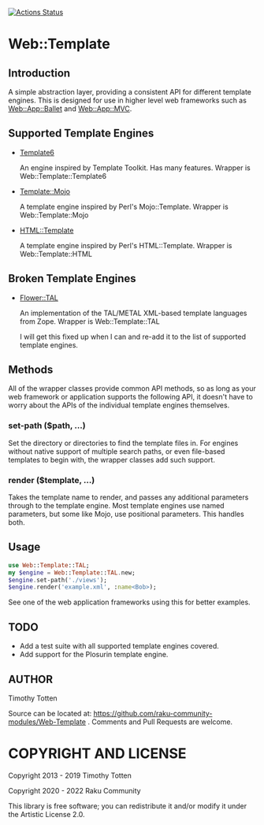 [![Actions Status](https://github.com/raku-community-modules/Web-Template/workflows/test/badge.svg)](https://github.com/raku-community-modules/Web-Template/actions)

# Web::Template

## Introduction

A simple abstraction layer, providing a consistent API for different
template engines. This is designed for use in higher level web frameworks
such as [Web::App::Ballet](https://github.com/raku-community-modules/Web-App-Ballet/)
and [Web::App::MVC](https://github.com/raku-community-modules/Web-App-MVC/).

## Supported Template Engines

 * [Template6](https://github.com/raku-community-modules/Template6/)

   An engine inspired by Template Toolkit. Has many features.
   Wrapper is Web::Template::Template6

 * [Template::Mojo](https://github.com/tadzik/Template-Mojo/)

   A template engine inspired by Perl's Mojo::Template.
   Wrapper is Web::Template::Mojo

 * [HTML::Template](https://github.com/masak/html-template/)

   A template engine inspired by Perl's HTML::Template.
   Wrapper is Web::Template::HTML

## Broken Template Engines

 * [Flower::TAL](https://github.com/supernovus/flower/)

   An implementation of the TAL/METAL XML-based template languages from Zope.
   Wrapper is Web::Template::TAL

   I will get this fixed up when I can and re-add it to the list of supported
   template engines.

## Methods

All of the wrapper classes provide common API methods, so as long as your
web framework or application supports the following API, it doesn't have to
worry about the APIs of the individual template engines themselves.

### set-path ($path, ...)

Set the directory or directories to find the template files in.
For engines without native support of multiple search paths, or even
file-based templates to begin with, the wrapper classes add such support.

### render ($template, ...)

Takes the template name to render, and passes any additional parameters
through to the template engine. Most template engines use named parameters,
but some like Mojo, use positional parameters. This handles both.

## Usage

```raku
use Web::Template::TAL;
my $engine = Web::Template::TAL.new;
$engine.set-path('./views');
$engine.render('example.xml', :name<Bob>);
```

See one of the web application frameworks using this for better examples.

## TODO

 * Add a test suite with all supported template engines covered.
 * Add support for the Plosurin template engine.

## AUTHOR

Timothy Totten

Source can be located at: https://github.com/raku-community-modules/Web-Template . Comments and Pull Requests are welcome.

COPYRIGHT AND LICENSE
=====================

Copyright 2013 - 2019 Timothy Totten

Copyright 2020 - 2022 Raku Community

This library is free software; you can redistribute it and/or modify it under the Artistic License 2.0.

